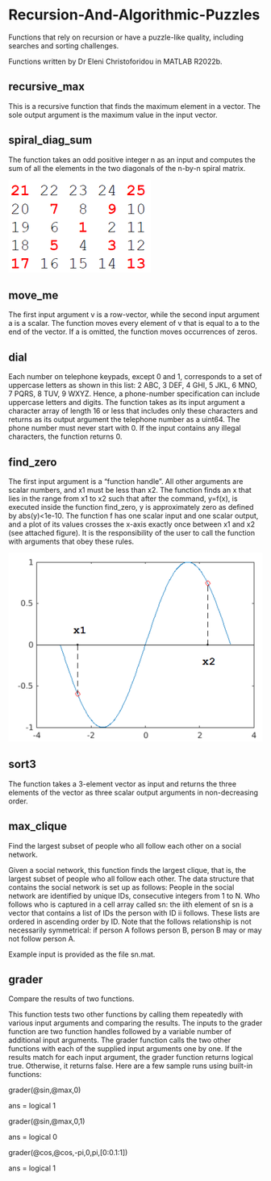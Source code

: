 # Recursion-And-Algorithmic-Puzzles
Functions that rely on recursion or have a puzzle-like quality, including searches and sorting challenges.

Functions written by Dr Eleni Christoforidou in MATLAB R2022b.

## recursive_max

This is a recursive function that finds the maximum element in a vector. The sole output argument is the maximum value in the input vector.

## spiral_diag_sum

The function takes an odd positive integer n as an input and computes the sum of all the elements in the two diagonals of the n-by-n spiral matrix.

![image](https://github.com/eleni-chr/Recursion-And-Algorithmic-Puzzles/blob/master/spiral_matrix.png)

## move_me

The first input argument v is a row-vector, while the second input argument a is a scalar. The function moves every element of v that is equal to a to the end of the vector. If a is omitted, the function moves occurrences of zeros.

## dial

Each number on telephone keypads, except 0 and 1, corresponds to a set of uppercase letters as shown in this list: 2 ABC, 3 DEF, 4 GHI, 5 JKL, 6 MNO, 7 PQRS, 8 TUV, 9 WXYZ. Hence, a phone-number specification can include uppercase letters and digits. The function takes as its input argument a character array of length 16 or less that includes only these characters and returns as its output argument the telephone number as a uint64. The phone number must never start with 0. If the input contains any illegal characters, the function returns 0.

## find_zero

The first input argument is a “function handle”. All other arguments are scalar numbers, and x1 must be less than x2. The function finds an x that lies in the range from x1 to x2 such that after the command, y=f(x), is executed inside the function find_zero, y is approximately zero as defined by abs(y)<1e-10. The function f has one scalar input and one scalar output, and a plot of its values crosses the x-axis exactly once between x1 and x2 (see attached figure). It is the responsibility of the user to call the function with arguments that obey these rules.

![image](https://github.com/eleni-chr/Recursion-And-Algorithmic-Puzzles/blob/master/figure_find_zero.png)

## sort3

The function takes a 3-element vector as input and returns the three elements of the vector as three scalar output arguments in non-decreasing order.

## max_clique
Find the largest subset of people who all follow each other on a social network.

Given a social network, this function finds the largest clique, that is, the largest subset of people who all follow each other. The data structure that contains the social network is set up as follows: People in the social network are identified by unique IDs, consecutive integers from 1 to N. Who follows who is captured in a cell array called sn: the iith element of sn is a vector that contains a list of IDs the person with ID ii follows. These lists are ordered in ascending order by ID. Note that the follows relationship is not necessarily symmetrical: if person A follows person B, person B may or may not follow person A.

Example input is provided as the file sn.mat.

## grader
Compare the results of two functions.

This function tests two other functions by calling them repeatedly with various input arguments and comparing the results. The inputs to the grader function are two function handles followed by a variable number of additional input arguments. The grader function calls the two other functions with each of the supplied input arguments one by one. If the results match for each input argument, the grader function returns logical true. Otherwise, it returns false. Here are a few sample runs using built-in functions:

grader(@sin,@max,0)

ans =  logical 1



grader(@sin,@max,0,1)

ans =  logical 0



grader(@cos,@cos,-pi,0,pi,[0:0.1:1])

ans =  logical 1
